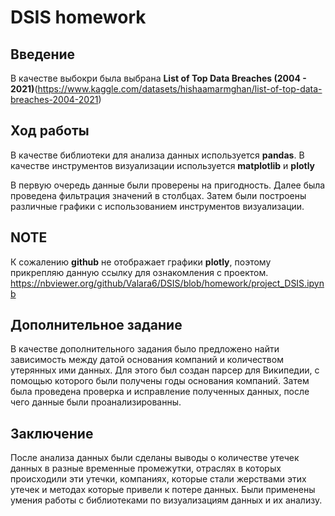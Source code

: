 # DSIS homework
## Введение

В качестве выбокри была выбрана **List of Top Data Breaches (2004 - 2021)**(https://www.kaggle.com/datasets/hishaamarmghan/list-of-top-data-breaches-2004-2021)

## Ход работы

В качестве библиотеки для анализа данных используется **pandas**. В качестве инструментов визуализации используется **matplotlib** и **plotly**

В первую очередь данные были проверены на пригодность. Далее была проведена фильтрация значений в столбцах. Затем были построены различные графики с использованием инструментов визуализации.

## NOTE

К сожалению **github** не отображает графики **plotly**, поэтому прикрепляю данную ссылку для ознакомления с проектом. 
https://nbviewer.org/github/Valara6/DSIS/blob/homework/project_DSIS.ipynb

## Дополнительное задание
В качестве дополнительного задания было предложено найти зависимость между датой основания компаний и количеством утерянных ими данных.
Для этого был создан парсер для Википедии, с помощью которого были получены годы основания компаний. Затем была проведена проверка и исправление полученных данных,
 после чего данные были проанализированны.
## Заключение

После анализа данных были сделаны выводы о количестве утечек данных в разные временные промежутки, отраслях в которых происходили эти утечки, компаниях, которые стали жерствами этих утечек и методах которые привели к потере данных. Были применены умения работы с библиотеками по визуализациям данных и их анализу.
